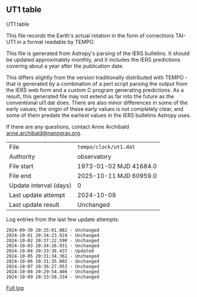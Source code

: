 
## UT1 table

UT1 table

This file records the Earth's actual rotation in the form of
corrections TAI-UT1 in a format readable by TEMPO.

This file is generated from Astropy's parsing of the IERS
bulletins. It should be updated approximately monthly, and it
includes the IERS predictions covering about a year after the
publication date.

This differs slightly from the version traditionally distributed
with TEMPO - that is generated by a combination of a perl script
parsing the output from the IERS web form and a custom C program
generating predictions. As a result, this generated file may not
extend as far into the future as the conventional ut1.dat does.
There are also minor differences in some of the early values; the
origin of these early values is not completely clear, and some of
them predate the earliest values in the IERS bulletins Astropy uses.

If there are any questions, contact Anne Archibald
<anne.archibald@nanograv.org>.

|     |     |
|:--- |:--- |
| File | `tempo/clock/ut1.dat` |
| Authority | observatory |
| File start | 1973-01-02 MJD 41684.0 |
| File end | 2025-10-11 MJD 60959.0 |
| Update interval (days) | 0 |
| Last update attempt | 2024-10-09 |
| Last update result | Unchanged |

Log entries from the last few update attempts:
```
2024-09-30 20:35:01.082 - Unchanged
2024-10-01 20:34:23.924 - Unchanged
2024-10-02 20:37:22.590 - Unchanged
2024-10-03 20:34:26.931 - Unchanged
2024-10-04 20:33:36.437 - Updated
2024-10-05 20:31:34.361 - Unchanged
2024-10-06 20:31:35.002 - Unchanged
2024-10-07 20:36:27.953 - Unchanged
2024-10-08 20:29:54.466 - Unchanged
2024-10-09 20:33:58.334 - Unchanged
```
[Full log](https://raw.githubusercontent.com/ipta/pulsar-clock-corrections/main/log/tempo/clock/ut1.dat.log)
